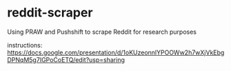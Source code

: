 # reddit-scraper
Using PRAW and Pushshift to scrape Reddit for research purposes

instructions: https://docs.google.com/presentation/d/1oKUzeonnlYPOOWw2h7wXjVkEbgDPNqM5g7IGPoCoETQ/edit?usp=sharing
